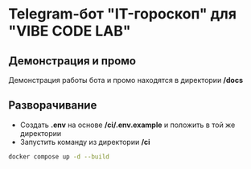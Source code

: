# Telegram-бот "IT-гороскоп" для "VIBE CODE LAB"
## Демонстрация и промо
Демонстрация работы бота и промо находятся в директории **/docs**
## Разворачивание
- Создать **.env** на основе **/ci/.env.example** и положить в той же директории
- Запустить команду из директории **/ci**
```bash
docker compose up -d --build
```
